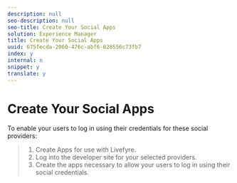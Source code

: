 ```yaml
---
description: null
seo-description: null
seo-title: Create Your Social Apps
solution: Experience Manager
title: Create Your Social Apps
uuid: 675fecda-2060-476c-abf6-828556c73fb7
index: y
internal: n
snippet: y
translate: y
---
```


# Create Your Social Apps

To enable your users to log in using their credentials for these social providers:

>1. Create Apps for use with Livefyre.
>1. Log into the developer site for your selected providers.
>1. Create the apps necessary to allow your users to log in using their social credentials.
